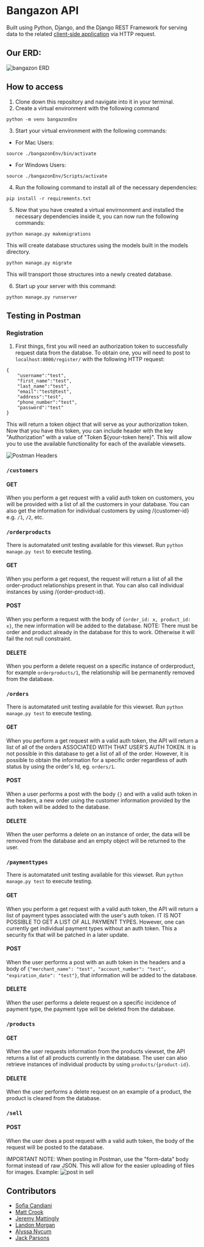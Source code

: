 # Bangazon API

Built using Python, Django, and the Django REST Framework for serving data to the related [client-side application](https://github.com/nss-day-cohort-38/bangazon-ecommerce-web-app-ark-moon) via HTTP request.

## Our ERD:

![bangazon ERD](https://github.com/nss-day-cohort-38/bangazon-ecommerce-api-ark-moon/blob/JP-read-me/bangazonapi/images/BangazonERD_TheArkMoon.png)

## How to access

1. Clone down this repository and navigate into it in your terminal.
2. Create a virtual environment with the following command
```
python -m venv bangazonEnv
```
3. Start your virtual environment with the following commands:
* For Mac Users:
```
source ./bangazonEnv/bin/activate
```
* For Windows Users:
```
source ./bangazonEnv/Scripts/activate
```
4. Run the following command to install all of the necessary dependencies:
```
pip install -r requirements.txt
```
5. Now that you have created a virtual envirnonment and installed the necessary dependencies inside it, you can now run the following commands:
```
python manage.py makemigrations
```
This will create database structures using the models built in the models directory.
```
python manage.py migrate
```
This will transport those structures into a newly created database.

6. Start up your server with this command:
```
python manage.py runserver
```

## Testing in Postman

### Registration
1. First things, first you will need an authorization token to successfully request data from the databse. To obtain one, you will need to post to ```localhost:8000/register/``` with the following HTTP request:
```
{
	"username":"test",
	"first_name":"test",
	"last_name":"test",
	"email":"test@test",
	"address":"test",
	"phone_number":"test",
	"password":"test"
}
```
This will return a token object that will serve as your authorization token. Now that you have this token, you can include header with the key "Authorization" with a value of "Token ${your-token here}". This will allow you to use the available functionality for each of the available viewsets.

![Postman Headers](https://github.com/nss-day-cohort-38/bangazon-ecommerce-api-ark-moon/blob/JP-read-me/bangazonapi/images/BangazonPostmanHeaders.png)

### ```/customers```

#### GET

When you perform a get request with a valid auth token on customers, you will be provided with a list of all the customers in your database. You can also get the information for individual customers by using /{customer-id} e.g. ```/1```, ```/2```, etc.

### ```/orderproducts```

There is automatated unit testing available for this viewset. Run ```python manage.py test``` to execute testing.

#### GET

When you perform a get request, the request will return a list of all the order-product relationships present in that. You can also call individual instances by using /{order-product-id}.

#### POST

When you perform a request with the body of ```{order_id: x, product_id: x}```, the new information will be added to the database. NOTE: There must be order and product already in the database for this to work. Otherwise it will fail the not null constraint.

#### DELETE

When you perform a delete request on a specific instance of orderproduct, for example ```orderproducts/1```, the relationship will be permanently removed from the database.

### ```/orders```

There is automatated unit testing available for this viewset. Run ```python manage.py test``` to execute testing.

#### GET

When you perform a get request with a valid auth token, the API will return a list of all of the orders ASSOCIATED WITH THAT USER'S AUTH TOKEN. It is not possible in this database to get a list of all of the order. However, it is possible to obtain the information for a specific order regardless of auth status by using the order's Id, eg. ```orders/1```.

#### POST

When a user performs a post with the body ```{}``` and with a valid auth token in the headers, a new order using the customer information provided by the auth token will be added to the database.

#### DELETE

When the user performs a delete on an instance of order, the data will be removed from the database and an empty object will be returned to the user.

### ```/paymenttypes```

There is automatated unit testing available for this viewset. Run ```python manage.py test``` to execute testing.

#### GET

When you perform a get request with a valid auth token, the API will return a list of payment types associated with the user's auth token. IT IS NOT POSSIBLE TO GET A LIST OF ALL PAYMENT TYPES. However, one can currently get individual payment types without an auth token. This a security fix that will be patched in a later update.

#### POST

When the user performs a post with an auth token in the headers and a body of ```{"merchant_name": "test", "account_number": "test", "expiration_date": "test"}```, that information will be added to the database.

#### DELETE

When the user performs a delete request on a specific incidence of payment type, the payment type will be deleted from the database.

### ```/products```

#### GET

When the user requests information from the products viewset, the API returns a list of all products currently in the database. The user can also retrieve instances of individual products by using ```products/{product-id}```.

#### DELETE

When the user performs a delete request on an example of a product, the product is cleared from the database.

### ```/sell```

#### POST

When the user does a post request with a valid auth token, the body of the request will be posted to the database.

IMPORTANT NOTE: When posting in Postman, use the "form-data" body format instead of raw JSON. This will allow for the easier uploading of files for images. Example:
![post in sell](https://github.com/nss-day-cohort-38/bangazon-ecommerce-api-ark-moon/blob/JP-read-me/bangazonapi/images/BangazonPostmanPostProductBody.png)

## Contributors

* [Sofia Candiani](https://github.com/sncandiani)
* [Matt Crook](https://github.com/mattcrook)
* [Jeremy Mattingly](https://github.com/halcyonvagabond)
* [Landon Morgan](https://github.com/Iandonmorgan)
* [Alyssa Nycum](https://github.com/alyssanycum)
* [Jack Parsons](https://github.com/jcksnparsons)
